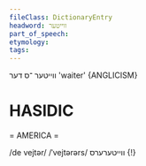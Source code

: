 ```yaml
---
fileClass: DictionaryEntry
headword: ווייטער
part_of_speech: 
etymology: 
tags: 
---
```

ווייטער
־ס
דער
'waiter'
{ANGLICISM}

HASIDIC
=======
= AMERICA = 

/de vejtər/
/ˈvejtərərs/ ווייטערערס {!}